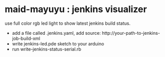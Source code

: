 maid-mayuyu : jenkins visualizer
===========

use full color rgb led light to show latest jenkins build status.

* add a file called .jenkins.yaml, add source: http://your-path-to-jenkins-job-build-xml
* write jenkins-led.pde sketch to your arduino
* run write-jenkins-status-serial.rb
